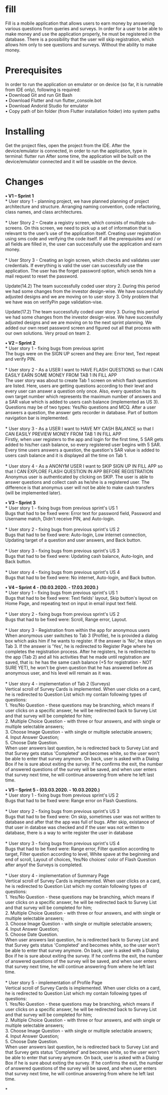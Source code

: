 # fill
Fill is a mobile application that allows users to earn money by answering various questions from queries and surveys.
In order for a user to be able to make money and use the application properly, he must be registered in the database.
There is a possibility that the user will skip registration, which allows him only to see questions and surveys. Without the ability to make money.

# Prerequisites
In order to run the application on emulator or on device (so far, it is runnable from IDE only), following is required:<br/>
•	Download Git and run Git Bash<br/>
•	Download Flutter and run flutter_console.bot<br/>
•	Download Andorid Studio for emulator<br/>
•	Copy path of bin folder (from Flutter installation folder) into system paths

# Installing
Get the project files, open the project from the IDE. After the device/emulator is connected, in order to run the application, type in terminal:
		flutter run
After some time, the application will be built on the device/emulator connected and it will be usasble on the device.

# Changes
**•	V1 – Sprint 1<br/>** *
  	User story 1 - planning project, we have planned 
   planning of project architecture and structure.
   Arranging naming convention, code refactoring, class names, and class architectures.<br/><br/>*
   	User Story 2 – Create a registry screen, which consists of multiple sub-screens. On this screen, we need to pick up a set of information that is relevant to the user’s use of the application itself.
Creating user registration using sms code and verifying the code itself.
If all the prerequisites and / or all fields are filled in, the user can successfully use the application and earn money.<br/><br/>*
   	User Story 3 - Creating an login screen, which checks and validates user credentials. If everything is valid the user can successfully use the application.
The user has the forget password option, which sends him a mail request to reset the password.

Update(14.2)
The team successfully coded user story 2. During this period we had some changes from the investor design-wise. We have successfully adjusted designs and we are moving on to user story 3.
Only problem that we have was on verifyPin page validation-vise.

Update(17.2)
The team successfully coded user story 3. During this period we had some changes from the investor design-wise. We have successfully adjusted designs and we are moving on to the next sprint planning. We added our own reset password screen and figured out all that process with our own solutions. 
Very proud on team 2.

**•	V2 – Sprint 2<br/>** *
  	User story 1 - fixing bugs from previous sprint<br/>
	The bugs were on the SIGN UP screen and they are: Error text, Text repeat and verify PIN.<br/><br/>*
  	User story 2 - As a USER I want to HAVE FLASH QUESTIONS so that I CAN EASILY EARN SOME MONEY FROM TAB 1 IN FILL APP<br/>
	The user story was about to create Tab 1 screen on which flash questions are listed. Here, users are getting questions according to their level and every user can answer a question only once. Also, every question has its own target number which represents the maximum number of answers and a SAR value which is added to users cash balance (implemented as US 3). Questions may be of two types: Yes/No questions and MCQ. After a user answers a question, the answer gets recorder in database. Part of bottom navigation bar is implemented.<br/><br/>*
	User story 3 - As a USER I want to HAVE MY CASH BALANCE so that I CAN EASILY PREVIEW MONEY FROM TAB 1 IN FILL APP<br/>
	Firstly, when user registers to the app and login for the first time, 5 SAR gets added to his/her cash balance, so every registered user begins with 5 SAR. Every time users answers a question, the question's SAR value is added to users cash balance and it is displayed all the time on Tab 1.<br/><br/>*
	User story 4 - As a ANONYM USER I want to SKIP SIGN UP IN FILL APP so that I CAN EXPLORE FLASH QUESTION IN APP BEFORE REGISTRATION<br/>
	Anonymus user is authenticated by clicking on SKIP. The user is able to answer questions and collect cash as he/she is a registered user. The difference is that anonymus user will not be able to make cash transfers (will be implemented later).
	
**•	V3 – Sprint 3<br/>** *
	User story 1 - fixing bugs from previous sprint's US 1<br/>
	Bugs that had to be fixed were: Error text for password field, Password and Username match, Didn't receive PIN, and Auto-login.<br/><br/>*
	User story 2 - fixing bugs from previous sprint's US 2<br/>
	Bugs that had to be fixed were: Auto-login, Low internet connection, Updating target of a question and user answers, and Back button.<br/><br/>*
	User story 3 - fixing bugs from previous sprint's US 3<br/>
	Bugs that had to be fixed were: Updating cash balance, Auto-login, and Back button.<br/><br/>*
	User story 4 - fixing bugs from previous sprint's US 4<br/>
	Bugs that had to be fixed were: No internet, Auto-login, and Back button.<br/>

**•	V4 – Sprint 4 - (10.03.2020. - 17.03.2020.)<br/>** *
	User story 1 - fixing bugs from previous sprint's US 1<br/>
	Bugs that had to be fixed were: Text fields' layout, Skip button's layout on Home Page, and repeating text on input in email input text field.<br/><br/>*
	User story 2 - fixing bugs from previous sprint's US 2<br/>
	Bugs that had to be fixed were: Scroll, Range error, Layout.<br/><br/>*
	User story 3 - Registration from within the app for anonymous users<br/>
	When anonymous user switches to Tab 3 (Profile), he is provided a dialog box which asks him if he wants to register. If the answer is 'No', he stays on Tab 3. If the answer is 'Yes', he is redirected to Register Page where he completes the registration process. After he registers, he is redirected to the app (Tab 2) and all his activities that he made until registration are saved, that is: he has the same cash balance (+5 for registration - NOT SURE YET), he won't be given question that he has answered before as anonymous user, and his level will remain as it was.<br/><br/>*
	User story 4 - implementation of Tab 2 (Surveys)<br/>
	Vertical scroll of Survey Cards is implemented. When user clicks on a card, he is redirected to Question List which my contain following types of questions:<br/>
		1. Yes/No Question - these questions may be branching, which means if user clicks on a specific answer, he will be redirected back to Survey List and that survey will be completed for him; <br/>
		2. Multiple Choice Question - with three or four answers, and with single or multiple selectable answers; <br/>
		3. Choose Image Question - with single or multiple selectable answers;<br/>
		4. Input Answer Question; <br/>
		5. Choose Date Question.<br/>
When user answers last question, he is redirected back to Survey List and that Survey gets status 'Completed' and becomes white, so the user won't be able to enter that survey anymore.
On back, user is asked with a Dialog Box if he is sure about exiting the survey. If he confirms the exit, the number of answered questions of the survey will be saved, and when user enters that survey next time, he will continue answering from where he left last time.

**•	V5 – Sprint 5 - (03.03.2020. - 10.03.2020.)<br/>** *
	User story 1 - fixing bugs from previous sprint's US 2<br/>
	Bugs that had to be fixed were: Range error on Flash Questions.<br/><br/>*
	User story 2 - fixing bugs from previous sprint's US 3<br/>
	Bugs that had to be fixed were: On skip, sometimes user was not written to database and after that the app was full of bugs. After skip, existance of that user in databse was checked and if the user was not written to database, there is a way to write register the user in database<br/><br/>*
	User story 3 - fixing bugs from previous sprint's US 4<br/>
	Bugs that had to be fixed were: Range error, Filter question according to target, Filter question according to level, White spave at the beginning and end of scroll, Layout of choices, Yes/No choices' color of Flash Question after anyof the Surveys is completed.<br/><br/>*
	User story 4 - implementation of Summary Page<br/>
	Vertical scroll of Survey Cards is implemented. When user clicks on a card, he is redirected to Question List which my contain following types of questions:<br/>
		1. Yes/No Question - these questions may be branching, which means if user clicks on a specific answer, he will be redirected back to Survey List and that survey will be completed for him; <br/>
		2. Multiple Choice Question - with three or four answers, and with single or multiple selectable answers; <br/>
		3. Choose Image Question - with single or multiple selectable answers;<br/>
		4. Input Answer Question; <br/>
		5. Choose Date Question.<br/>
When user answers last question, he is redirected back to Survey List and that Survey gets status 'Completed' and becomes white, so the user won't be able to enter that survey anymore.
On back, user is asked with a Dialog Box if he is sure about exiting the survey. If he confirms the exit, the number of answered questions of the survey will be saved, and when user enters that survey next time, he will continue answering from where he left last time.<br/><br/>*
	User story 5 - implementation of Profile Page<br/>
	Vertical scroll of Survey Cards is implemented. When user clicks on a card, he is redirected to Question List which my contain following types of questions:<br/>
		1. Yes/No Question - these questions may be branching, which means if user clicks on a specific answer, he will be redirected back to Survey List and that survey will be completed for him; <br/>
		2. Multiple Choice Question - with three or four answers, and with single or multiple selectable answers; <br/>
		3. Choose Image Question - with single or multiple selectable answers;<br/>
		4. Input Answer Question; <br/>
		5. Choose Date Question.<br/>
When user answers last question, he is redirected back to Survey List and that Survey gets status 'Completed' and becomes white, so the user won't be able to enter that survey anymore.
On back, user is asked with a Dialog Box if he is sure about exiting the survey. If he confirms the exit, the number of answered questions of the survey will be saved, and when user enters that survey next time, he will continue answering from where he left last time.<br/><br/>*

